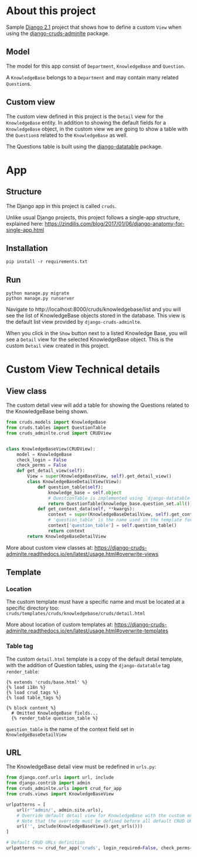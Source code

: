 About this project
==================
Sample [Django 2.1]( https://docs.djangoproject.com/en/2.1/) project that shows how to define a custom `View` when using the [django-cruds-adminlte](https://django-cruds-adminlte.readthedocs.io) package.


Model
-----
The model for this app consist of `Department`, `KnowledgeBase` and `Question`.

A `KnowledgeBase` belongs to a `Department` and may contain many related `Question`s.


Custom view
-----------
The custom view defined in this project is the `Detail` view for the `KnowledgeBase` entity. In addition to showing the default fields for a `KnowledgeBase` object, in the custom view we are going to show a table with the `Question`s related to the `KnowledgeBase` as well.

The Questions table is built using the [django-datatable](https://pypi.org/project/django-datatable/) package.

App
===

Structure
---------
The Django app in this project is called `cruds`.

Unlike usual Django projects, this project follows a single-app structure, explained here: https://zindilis.com/blog/2017/01/06/django-anatomy-for-single-app.html


Installation
------------
```
pip install -r requirements.txt
```

Run
---
```
python manage.py migrate
python manage.py runserver
```

Navigate to http://localhost:8000/cruds/knowledgebase/list and you will see the list of KnowledgeBase objects stored in the database. This view is the default list view provided by `django-cruds-adminlte`.

When you click in the `Show` button next to a listed Knowledge Base, you will see a `Detail` view for the selected KnowledgeBase object. This is the custom `Detail` view created in this project.


Custom View Technical details
=============================

View class
----------
The custom detail view will add a table for showing the Questions related to the KnowledgeBase being shown.

```python
from cruds.models import KnowledgeBase
from cruds.tables import QuestionTable
from cruds_adminlte.crud import CRUDView


class KnowledgeBaseView(CRUDView):
    model = KnowledgeBase
    check_login = False
    check_perms = False
    def get_detail_view(self):
        View = super(KnowledgeBaseView, self).get_detail_view()
        class KnowledgeBaseDetailView(View):
            def question_table(self):
                knowledge_base = self.object
                # QuestionTable is implemented using `django-datatable`
                return QuestionTable(knowledge_base.question_set.all())
            def get_context_data(self, **kwargs):
                context = super(KnowledgeBaseDetailView, self).get_context_data()
                # 'question_table' is the name used in the template for including the Questions table
                context['question_table'] = self.question_table()
                return context
        return KnowledgeBaseDetailView
```

More about custom view classes at: https://django-cruds-adminlte.readthedocs.io/en/latest/usage.html#overwrite-views

Template
--------

### Location
The custom template must have a specific name and must be located at a specific directory too: `cruds/templates/cruds/knowledgebase/cruds/detail.html`

More about location of custom templates at: https://django-cruds-adminlte.readthedocs.io/en/latest/usage.html#overwrite-templates


### Table tag
The custom `detail.html` template is a copy of the default detail template, with the addition of Question tables, using the `django-datatable` tag `render_table`:

```
{% extends 'cruds/base.html' %}
{% load i18n %}
{% load crud_tags %}
{% load table_tags %}

{% block content %}
  # Omitted KnowledgeBase fields...
  {% render_table question_table %}
```

`question_table` is the name of the context field set in `KnowledgeBaseDetailView`


URL
---
The KnowledgeBase detail view must be redefined in `urls.py`:

```python
from django.conf.urls import url, include
from django.contrib import admin
from cruds_adminlte.urls import crud_for_app
from cruds.views import KnowledgeBaseView

urlpatterns = [
    url(r'^admin/', admin.site.urls),
    # Override default detail view for KnowledgeBase with the custom one.
    # Note that the override must be defined before all default CRUD URLs definition below.
    url('', include(KnowledgeBaseView().get_urls()))
]

# Default CRUD URLs definition
urlpatterns += crud_for_app('cruds', login_required=False, check_perms=False)
```

